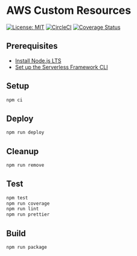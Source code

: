 # AWS Custom Resources

[![License: MIT](https://img.shields.io/badge/License-MIT-yellow.svg)](https://opensource.org/licenses/MIT)
[![CircleCI](https://circleci.com/gh/erezrokah/aws-custom-resources.svg?style=svg)](https://circleci.com/gh/erezrokah/aws-custom-resources)
[![Coverage Status](https://coveralls.io/repos/github/erezrokah/aws-custom-resources/badge.svg?branch=master)](https://coveralls.io/github/erezrokah/aws-custom-resources?branch=master)

## Prerequisites

- [Install Node.js LTS](https://nodejs.org/en/)
- [Set up the Serverless Framework CLI](https://www.serverless.com/framework/docs/getting-started)

## Setup

```bash
npm ci
```

## Deploy

```bash
npm run deploy
```

## Cleanup

```bash
npm run remove
```

## Test

```bash
npm test
npm run coverage
npm run lint
npm run prettier
```

## Build

```bash
npm run package
```
